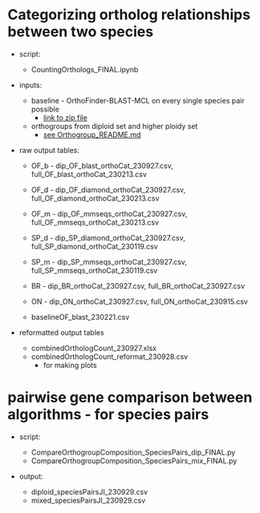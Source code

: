 # Categorizing ortholog relationships between two species

* script: 
	* CountingOrthologs_FINAL.ipynb
	
* inputs:
	* baseline - OrthoFinder-BLAST-MCL on every single species pair possible
	  * [link to zip file](baseline_files/baseline_pairwise.zip)
	* orthogroups from diploid set and higher ploidy set
	  * [see Orthogroup_README.md](https://github.com/itliao/OrthologyComparison/blob/main/Orthogroup/Orthogroup_README.md#output-files---to-use-for-inputs-for-downstream-analyses)
	
* raw output tables: 
	* OF_b - dip_OF_blast_orthoCat_230927.csv, full_OF_blast_orthoCat_230213.csv
	* OF_d - dip_OF_diamond_orthoCat_230927.csv, full_OF_diamond_orthoCat_230213.csv
	* OF_m - dip_OF_mmseqs_orthoCat_230927.csv, full_OF_mmseqs_orthoCat_230213.csv
	* SP_d - dip_SP_diamond_orthoCat_230927.csv, full_SP_diamond_orthoCat_230119.csv
	* SP_m - dip_SP_mmseqs_orthoCat_230927.csv, full_SP_mmseqs_orthoCat_230119.csv
	* BR - dip_BR_orthoCat_230927.csv, full_BR_orthoCat_230927.csv
	* ON - dip_ON_orthoCat_230927.csv, full_ON_orthoCat_230915.csv

	* baselineOF_blast_230221.csv
	
* reformatted output tables 
	* combinedOrthologCount_230927.xlsx
	* combinedOrthologCount_reformat_230928.csv
		* for making plots
	
# pairwise gene comparison between algorithms - for species pairs

* script: 	
	* CompareOrthogroupComposition_SpeciesPairs_dip_FINAL.py
	* CompareOrthogroupComposition_SpeciesPairs_mix_FINAL.py
	
* output:
	* diploid_speciesPairsJI_230929.csv
	* mixed_speciesPairsJI_230929.csv

